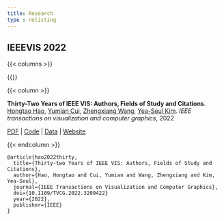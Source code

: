 ```yaml
---
title: Research
type : nolisting
---
```


## IEEEVIS 2022


{{< columns >}}


{{<figure-a src="/media/research/32vis-author-network.png" link="https://32vis.hongtaoh.com/" >}}

{{< column >}}

**Thirty-Two Years of IEEE VIS: Authors, Fields of Study and Citations**. [Hongtao Hao](/), [Yumian Cui](https://yumian-cui.github.io/), [Zhengxiang Wang](https://jaaack-wang.eu.org/), [Yea-Seul Kim](https://pages.cs.wisc.edu/~yeaseulkim/). *IEEE transactions on visualization and computer graphics*, 2022

[PDF](https://arxiv.org/pdf/2208.03772.pdf) | [Code](https://github.com/hongtaoh/32vis) | [Data](https://osf.io/zkvjm/) | [Website](https://32vis.hongtaoh.com/)

{{< endcolumn >}}

```
@article{hao2022thirty,
  title={Thirty-two Years of IEEE VIS: Authors, Fields of Study and Citations},
  author={Hao, Hongtao and Cui, Yumian and Wang, Zhengxiang and Kim, Yea-Seul},
  journal={IEEE Transactions on Visualization and Computer Graphics},
  doi={10.1109/TVCG.2022.3209422}
  year={2022},
  publisher={IEEE}
}
```